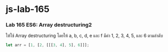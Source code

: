# js-lab-165
### Lab 165 ES6: Array destructuring2
ให้ใช้ Array destructuring โดยให้ a, b, c, d, e และ f มีค่า 1, 2, 3, 4, 5, และ 6 ตามลำดับ

```JavaScript
let arr = [1, [2, [[[3, 4], 5], 6]]];
```
